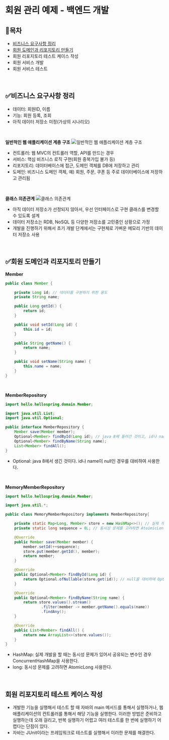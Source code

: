 # 회원 관리 예제 - 백엔드 개발
## 📌목차
- [비즈니스 요구사항 정리](#비즈니스-요구사항-정리)
- [회원 도메인과 리포지토리 만들기](#회원-도메인과-리포지토리-만들기)
- 회원 리포지토리 테스트 케이스 작성
- 회원 서비스 개발
- 회원 서비스 테스트

<br>

## ✅비즈니스 요구사항 정리
- 데이터: 회원ID, 이름
- 기능: 회원 등록, 조회
- 아직 데이터 저장소 미정(가상의 시나리오)

<br>

**일반적인 웹 애플리케이션 계층 구조**
![일반적인 웹 애플리케이션 계층 구조](https://user-images.githubusercontent.com/79316402/211205138-764ca1dd-8d67-4fd7-be63-5ae2418de0de.png)
- 컨트롤러: 웹 MVC의 컨트롤러 역할, API를 만드는 경우
- 서비스: 핵심 비즈니스 로직 구현(회원 중복가입 불가 등)
- 리포지토리: 데이터베이스에 접근, 도메인 객체를 DB에 저장하고 관리
- 도메인: 비즈니스 도메인 객체, 예) 회원, 주문, 쿠폰 등 주로 데이터베이스에 저장하고 관리됨

<br>

**클래스 의존관계** 
![클래스 의존관계](https://user-images.githubusercontent.com/79316402/211205443-acb40ef8-a265-4e01-b51f-8c9af8de4cad.png)
- 아직 데이터 저장소가 선정되지 않아서, 우선 인터페이스로 구현 클래스를 변경할 수 있도록 설계
- 데이터 저장소는 RDB, NoSQL 등 다양한 저장소를 고민중인 상황으로 가정
- 개발을 진행하기 위해서 초기 개발 단계에서는 구현체로 가벼운 메모리 기반의 데이터 저장소 사용

<br>

## ✅회원 도메인과 리포지토리 만들기
**Member**
```java
public class Member {

    private Long id; // 데이터를 구분하기 위한 용도
    private String name;

    public Long getId() {
        return id;
    }

    public void setId(Long id) {
        this.id = id;
    }

    public String getName() {
        return name;
    }

    public void setName(String name) {
        this.name = name;
    }
}
```

<br>

**MemberRepository**
```java
import hello.hellospring.domain.Member;

import java.util.List;
import java.util.Optional;

public interface MemberRepository {
    Member save(Member member);
    Optional<Member> findById(Long id); // java 8에 들어간 것이고, id나 name이 null인 경우를 대비하여 사용한다.
    Optional<Member> findByName(String name);
    List<Member> findAll();
}
```
- Optional: java 8에서 생긴 것이다. id나 name이 null인 경우를 대비하여 사용한다.

<br>

**MemoryMemberRepository**
```java
import hello.hellospring.domain.Member;

import java.util.*;

public class MemoryMemberRepository implements MemberRepository{

    private static Map<Long, Member> store = new HashMap<>(); // 실제 개발을 할 때는 동시성 문제가 있어서 공유되는 변수인 경우 ConcurrentHashMap을 사용한다.
    private static long sequence = 0L; // 동시성 문제를 고려하면 AtoimicLong 사용

    @Override
    public Member save(Member member) {
        member.setId(++sequence);
        store.put(member.getId(), member);
        return member;
    }

    @Override
    public Optional<Member> findById(Long id) {
        return Optional.ofNullable(store.get(id)); // null을 대비하여 Optional 사용
    }

    @Override
    public Optional<Member> findByName(String name) {
        return store.values().stream()
                .filter(member -> member.getName().equals(name))
                .findAny();
    }

    @Override
    public List<Member> findAll() {
        return new ArrayList<>(store.values());
    }
}
```
- HashMap: 실제 개발을 할 때는 동시성 문제가 있어서 공유되는 변수인 경우 ConcurrentHashMap을 사용한다.
- long: 동시성 문제를 고려하면 AtomicLong 사용한다.

<br>

## 회원 리포지토리 테스트 케이스 작성
- 개발한 기능을 실행해서 테스트 할 때 자바의 main 메서드를 통해서 실행하거나, 웹 애플리케이션의 컨트롤러를 통해서 해당 기능을 실행한다. 이러한 방법은 준비하고 실행하는데 오래 걸리고, 반복 실행하기 어렵고 여러 테스트를 한 번에 실행하기 어렵다는 단점이 있다. 
- 자바는 JUnit이라는 프레임워크로 테스트를 실행해서 이러한 문제를 해결한다.
